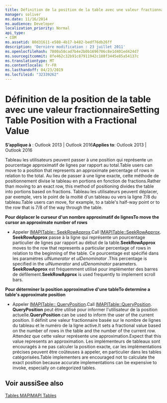 ```yaml
---
title: Définition de la position de la table avec une valeur fractionnaire
manager: soliver
ms.date: 11/16/2014
ms.audience: Developer
localization_priority: Normal
api_type:
- COM
ms.assetid: 80d31611-e508-4b17-b482-bedf76db26ff
description: 'Dernière modification : 23 juillet 2011'
ms.openlocfilehash: 7800a58cad7b4e2b0b1696706c8e1d401ed424d7
ms.sourcegitcommit: 8fe462c32b91c87911942c188f3445e85a54137c
ms.translationtype: MT
ms.contentlocale: fr-FR
ms.lasthandoff: 04/23/2019
ms.locfileid: "32339262"
---
```

# <a name="setting-table-position-with-a-fractional-value"></a><span data-ttu-id="c4318-103">Définition de la position de la table avec une valeur fractionnaire</span><span class="sxs-lookup"><span data-stu-id="c4318-103">Setting Table Position with a Fractional Value</span></span>

  
  
<span data-ttu-id="c4318-104">**S’applique à** : Outlook 2013 | Outlook 2016</span><span class="sxs-lookup"><span data-stu-id="c4318-104">**Applies to**: Outlook 2013 | Outlook 2016</span></span> 
  
<span data-ttu-id="c4318-105">Tableau les utilisateurs peuvent passer à une position qui représente un pourcentage approximatif de lignes par rapport au total.</span><span class="sxs-lookup"><span data-stu-id="c4318-105">Table users can move to a position that represents an approximate percentage of rows in relation to the total.</span></span> <span data-ttu-id="c4318-106">Au lieu de passer à une ligne exacte, cette méthode de positionnement divise le tableau en portions en fonction de fractions.</span><span class="sxs-lookup"><span data-stu-id="c4318-106">Rather than moving to an exact row, this method of positioning divides the table into portions based on fractions.</span></span> <span data-ttu-id="c4318-107">Tableau les utilisateurs peuvent déplacer, par exemple, vers le point de la moitié d'un tableau ou vers la ligne 7/8 du tableau.</span><span class="sxs-lookup"><span data-stu-id="c4318-107">Table users can move, for example, to a table's half-way point or to the row that is 7/8 of the way through the table.</span></span> 
  
 <span data-ttu-id="c4318-108">**Pour déplacer le curseur d'un nombre approximatif de lignes**</span><span class="sxs-lookup"><span data-stu-id="c4318-108">**To move the cursor an approximate number of rows**</span></span>
  
- <span data-ttu-id="c4318-109">Appeler [IMAPITable:: SeekRowApprox](imapitable-seekrowapprox.md).</span><span class="sxs-lookup"><span data-stu-id="c4318-109">Call [IMAPITable::SeekRowApprox](imapitable-seekrowapprox.md).</span></span> <span data-ttu-id="c4318-110">**SeekRowApprox** passe à la ligne qui représente un pourcentage particulier de lignes par rapport au début de la table.</span><span class="sxs-lookup"><span data-stu-id="c4318-110">**SeekRowApprox** moves to the row that represents a particular percentage of rows in relation to the beginning of the table.</span></span> <span data-ttu-id="c4318-111">Ce pourcentage est spécifié dans les paramètres _ulNumerator_ et _ulDenominator_ .</span><span class="sxs-lookup"><span data-stu-id="c4318-111">This percentage is specified in the  _ulNumerator_ and  _ulDenominator_ parameters.</span></span> <span data-ttu-id="c4318-112">**SeekRowApprox** est fréquemment utilisé pour implémenter des barres de défilement.</span><span class="sxs-lookup"><span data-stu-id="c4318-112">**SeekRowApprox** is used frequently to implement scroll bars.</span></span> 
    
 <span data-ttu-id="c4318-113">**Pour déterminer la position approximative d'une table**</span><span class="sxs-lookup"><span data-stu-id="c4318-113">**To determine a table's approximate position**</span></span>
  
- <span data-ttu-id="c4318-114">Appeler [IMAPITable:: QueryPosition](imapitable-queryposition.md).</span><span class="sxs-lookup"><span data-stu-id="c4318-114">Call [IMAPITable::QueryPosition](imapitable-queryposition.md).</span></span> <span data-ttu-id="c4318-115">**QueryPosition** peut être utilisé pour informer l'utilisateur de la position actuelle.</span><span class="sxs-lookup"><span data-stu-id="c4318-115">**QueryPosition** can be used to inform the user of the current position.</span></span> <span data-ttu-id="c4318-116">Il définit une valeur fractionnaire basée sur le nombre de lignes du tableau et le numéro de la ligne active.</span><span class="sxs-lookup"><span data-stu-id="c4318-116">It sets a fractional value based on the number of rows in the table and the number of the current row.</span></span> <span data-ttu-id="c4318-117">Attendez que cette valeur représente une approximation.</span><span class="sxs-lookup"><span data-stu-id="c4318-117">Expect that this value represents an approximation.</span></span> <span data-ttu-id="c4318-118">Les implémenteurs de tableaux sont encouragés à ne pas calculer la position exacte, car les implémentations précises peuvent être coûteuses à appeler, en particulier dans les tables catégorisées.</span><span class="sxs-lookup"><span data-stu-id="c4318-118">Table implementers are encouraged not to calculate the exact position because accurate implementations can be expensive to invoke, especially on categorized tables.</span></span> 
    
## <a name="see-also"></a><span data-ttu-id="c4318-119">Voir aussi</span><span class="sxs-lookup"><span data-stu-id="c4318-119">See also</span></span>



[<span data-ttu-id="c4318-120">Tables MAPI</span><span class="sxs-lookup"><span data-stu-id="c4318-120">MAPI Tables</span></span>](mapi-tables.md)

